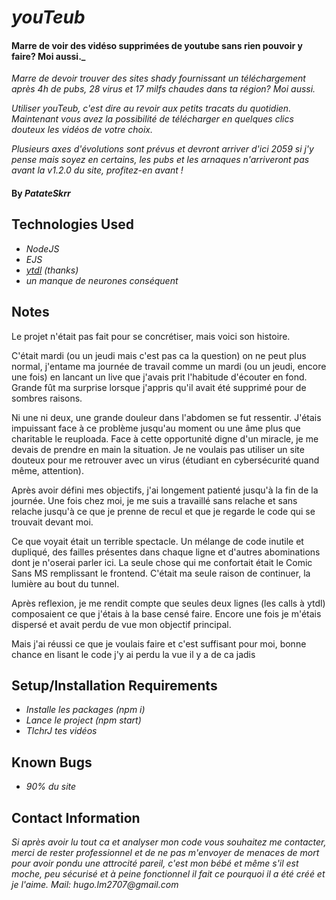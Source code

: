 # _youTeub_

#### Marre de voir des vidéso supprimées de youtube sans rien pouvoir y faire? Moi aussi._
_Marre de devoir trouver des sites shady fournissant un téléchargement après 4h de pubs, 28 virus et 17 milfs chaudes dans ta région? Moi aussi._

_Utiliser youTeub, c'est dire au revoir aux petits tracats du quotidien. Maintenant vous avez la possibilité de télécharger en quelques clics douteux les vidéos de votre choix._

_Plusieurs axes d'évolutions sont prévus et devront arriver d'ici 2059 si j'y pense mais soyez en certains, les pubs et les arnaques n'arriveront pas avant la v1.2.0 du site, profitez-en avant !_

#### By _**PatateSkrr**_

## Technologies Used

* _NodeJS_
* _EJS_
* _[ytdl](https://www.npmjs.com/package/ytdl-core) (thanks)_
* _un manque de neurones conséquent_

## Notes

Le projet n'était pas fait pour se concrétiser, mais voici son histoire.

C'était mardi (ou un jeudi mais c'est pas ca la question) on ne peut plus normal, j'entame ma journée de travail comme un mardi (ou un jeudi, encore une fois) en lancant un live que j'avais prit l'habitude d'écouter en fond. Grande fût ma surprise lorsque j'appris qu'il avait été supprimé pour de sombres raisons. 

Ni une ni deux, une grande douleur dans l'abdomen se fut ressentir. J'étais impuissant face à ce problème jusqu'au moment ou une âme plus que charitable le reuploada. Face à cette opportunité digne d'un miracle, je me devais de prendre en main la situation. Je ne voulais pas utiliser un site douteux pour me retrouver avec un virus (étudiant en cybersécurité quand même, attention).

Après avoir défini mes objectifs, j'ai longement patienté jusqu'à la fin de la journée. Une fois chez moi, je me suis a travaillé sans relache et sans relache jusqu'à ce que je prenne de recul et que je regarde le code qui se trouvait devant moi.

Ce que voyait était un terrible spectacle. Un mélange de code inutile et dupliqué, des failles présentes dans chaque ligne et d'autres abominations dont je n'oserai parler ici. La seule chose qui me confortait était le Comic Sans MS remplissant le frontend. C'était ma seule raison de continuer, la lumière au bout du tunnel. 

Après reflexion, je me rendit compte que seules deux lignes (les calls à ytdl) composaient ce que j'étais à la base censé faire.
Encore une fois je m'étais dispersé et avait perdu de vue mon objectif principal.

Mais j'ai réussi ce que je voulais faire et c'est suffisant pour moi, bonne chance en lisant le code j'y ai perdu la vue il y a de ca jadis

## Setup/Installation Requirements

* _Installe les packages (npm i)_
* _Lance le project (npm start)_
* _TlchrJ tes vidéos_


## Known Bugs

* _90% du site_

## Contact Information

_Si après avoir lu tout ca et analyser mon code vous souhaitez me contacter, merci de rester professionnel et de ne pas m'envoyer de menaces de mort pour avoir pondu une attrocité pareil, c'est mon bébé et même s'il est moche, peu sécurisé et à peine fonctionnel il fait ce pourquoi il a été créé et je l'aime.
Mail: hugo.lm2707@gmail.com_
